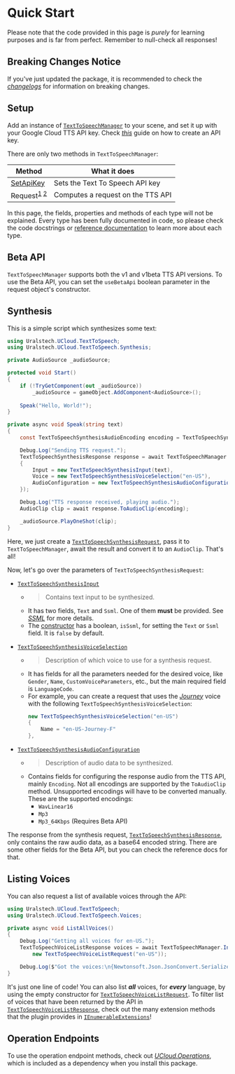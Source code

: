 # Quick Start

Please note that the code provided in this page is *purely* for learning purposes and is far from perfect. Remember to null-check all responses!

## Breaking Changes Notice

If you've just updated the package, it is recommended to check the [*changelogs*](https://github.com/Uralstech/UCloud.TextToSpeech/releases) for information on breaking changes.

## Setup

Add an instance of [`TextToSpeechManager`](~/api/Uralstech.UCloud.TextToSpeech.TextToSpeechManager.yml) to your scene, and set it up with your Google Cloud TTS API key.
Check [*this*](https://developers.google.com/workspace/guides/create-credentials) guide on how to create an API key.

There are only two methods in `TextToSpeechManager`:

| Method    | What it does  |
|-----------|---------------|
| [SetApiKey](~/api/Uralstech.UCloud.TextToSpeech.TextToSpeechManager.yml#Uralstech_UCloud_TextToSpeech_TextToSpeechManager_SetApiKey_System_String_)  | Sets the Text To Speech API key |
| Request<sup>[1](~/api/Uralstech.UCloud.TextToSpeech.TextToSpeechManager.yml#Uralstech_UCloud_TextToSpeech_TextToSpeechManager_Request__1_Uralstech_UCloud_TextToSpeech_ITextToSpeechGetRequest_) [2](~/api/Uralstech.UCloud.TextToSpeech.TextToSpeechManager.yml#Uralstech_UCloud_TextToSpeech_TextToSpeechManager_Request__1_Uralstech_UCloud_TextToSpeech_ITextToSpeechPostRequest_)</sup> | Computes a request on the TTS API |

In this page, the fields, properties and methods of each type will not be explained. Every type has been fully documented in code,
so please check the code docstrings or [reference documentation](~/api/Uralstech.UCloud.TextToSpeech.yml) to learn more about each type.

## Beta API

`TextToSpeechManager` supports both the v1 and v1beta TTS API versions. To use the Beta API, you can set the `useBetaApi` boolean parameter in the request object's constructor.

## Synthesis

This is a simple script which synthesizes some text:

```csharp
using Uralstech.UCloud.TextToSpeech;
using Uralstech.UCloud.TextToSpeech.Synthesis;

private AudioSource _audioSource;

protected void Start()
{
    if (!TryGetComponent(out _audioSource))
        _audioSource = gameObject.AddComponent<AudioSource>();
        
    Speak("Hello, World!");
}

private async void Speak(string text)
{
    const TextToSpeechSynthesisAudioEncoding encoding = TextToSpeechSynthesisAudioEncoding.WavLinear16;

    Debug.Log("Sending TTS request.");
    TextToSpeechSynthesisResponse response = await TextToSpeechManager.Instance.Request<TextToSpeechSynthesisResponse>(new TextToSpeechSynthesisRequest()
    {
        Input = new TextToSpeechSynthesisInput(text),
        Voice = new TextToSpeechSynthesisVoiceSelection("en-US"),
        AudioConfiguration = new TextToSpeechSynthesisAudioConfiguration(encoding)
    });

    Debug.Log("TTS response received, playing audio.");
    AudioClip clip = await response.ToAudioClip(encoding);

    _audioSource.PlayOneShot(clip);
}
```

Here, we just create a [`TextToSpeechSynthesisRequest`](~/api/Uralstech.UCloud.TextToSpeech.Synthesis.TextToSpeechSynthesisRequest.yml), pass it to
`TextToSpeechManager`, await the result and convert it to an `AudioClip`. That's all!

Now, let's go over the parameters of `TextToSpeechSynthesisRequest`:
- [`TextToSpeechSynthesisInput`](~/api/Uralstech.UCloud.TextToSpeech.Synthesis.TextToSpeechSynthesisInput.yml)
    - > Contains text input to be synthesized.
    - It has two fields, `Text` and `Ssml`. One of them **must** be provided. See [*SSML*](https://cloud.google.com/text-to-speech/docs/ssml) for more details.
    - The [constructor](~/api/Uralstech.UCloud.TextToSpeech.Synthesis.TextToSpeechSynthesisInput.yml#Uralstech_UCloud_TextToSpeech_Synthesis_TextToSpeechSynthesisInput__ctor_System_String_System_Boolean_)
    has a boolean, `isSsml`, for setting the `Text` or `Ssml` field. It is `false` by default.

- [`TextToSpeechSynthesisVoiceSelection`](~/api/Uralstech.UCloud.TextToSpeech.Synthesis.TextToSpeechSynthesisVoiceSelection.yml)
    - > Description of which voice to use for a synthesis request.
    - It has fields for all the parameters needed for the desired voice, like `Gender`, `Name`, `CustomVoiceParameters`, etc., but the main required field is
    `LanguageCode`.
    - For example, you can create a request that uses the [*Journey*](https://cloud.google.com/text-to-speech/docs/voice-types#journey_voices) voice with the following `TextToSpeechSynthesisVoiceSelection`:
        ```csharp
        new TextToSpeechSynthesisVoiceSelection("en-US")
        {
            Name = "en-US-Journey-F"
        },
        ```

- [`TextToSpeechSynthesisAudioConfiguration`](~/api/Uralstech.UCloud.TextToSpeech.Synthesis.TextToSpeechSynthesisAudioConfiguration.yml)
    - > Description of audio data to be synthesized.
    - Contains fields for configuring the response audio from the TTS API, mainly `Encoding`. Not all encodings are supported by the `ToAudioClip` method.
    Unsupported encodings will have to be converted manually. These are the supported encodings:
        * `WavLinear16`
        * `Mp3`
        * `Mp3_64Kbps` (Requires Beta API)
        
The response from the synthesis request, [`TextToSpeechSynthesisResponse`](~/api/Uralstech.UCloud.TextToSpeech.Synthesis.TextToSpeechSynthesisResponse.yml),
only contains the raw audio data, as a base64 encoded string. There are some other fields for the Beta API, but you can check the reference docs for that.

## Listing Voices

You can also request a list of available voices through the API:

```csharp
using Uralstech.UCloud.TextToSpeech;
using Uralstech.UCloud.TextToSpeech.Voices;

private async void ListAllVoices()
{
    Debug.Log("Getting all voices for en-US.");
    TextToSpeechVoiceListResponse voices = await TextToSpeechManager.Instance.Request<TextToSpeechVoiceListResponse>(
        new TextToSpeechVoiceListRequest("en-US"));

    Debug.Log($"Got the voices:\n{Newtonsoft.Json.JsonConvert.SerializeObject(voices.Voices)}");
}
```

It's just one line of code! You can also list ***all*** voices, for ***every*** language, by using the empty constructor
for [`TextToSpeechVoiceListRequest`](~/api/Uralstech.UCloud.TextToSpeech.Voices.TextToSpeechVoiceListRequest.yml). To
filter list of voices that have been returned by the API in [`TextToSpeechVoiceListResponse`](~/api/Uralstech.UCloud.TextToSpeech.Voices.TextToSpeechVoiceListResponse.yml),
check out the many extension methods that the plugin provides in [`IEnumerableExtensions`](~/api/Uralstech.UCloud.TextToSpeech.Voices.IEnumerableExtensions.yml)!

## Operation Endpoints

To use the operation endpoint methods, check out [*UCloud.Operations*](https://uralstech.github.io/UCloud.Operations/), which is included as a dependency when you install this
package.